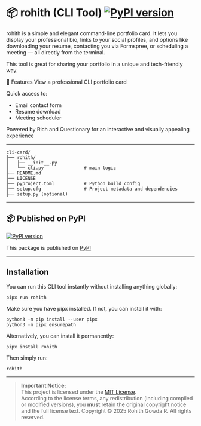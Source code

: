 # 📦 rohith (CLI Tool) [![PyPI version](https://badge.fury.io/py/rohith.svg)](https://pypi.org/project/rohith/)


rohith is a simple and elegant command-line portfolio card. It lets you display your professional bio, links to your social profiles, and options like downloading your resume, contacting you via Formspree, or scheduling a meeting — all directly from the terminal.

This tool is great for sharing your portfolio in a unique and tech-friendly way.

🚀 Features
View a professional CLI portfolio card

Quick access to:
- Email contact form
- Resume download
- Meeting scheduler

Powered by Rich and Questionary for an interactive and visually appealing experience 

---
```
cli-card/
├── rohith/                  
│   ├── __init__.py          
│   └── cli.py               # main logic
├── README.md                
├── LICENSE                  
├── pyproject.toml           # Python build config
├── setup.cfg                # Project metadata and dependencies
├── setup.py (optional)
```
---
## 📦 Published on PyPI

[![PyPI version](https://badge.fury.io/py/rohith.svg)](https://pypi.org/project/rohith/)

This package is published on [PyPI](https://pypi.org/project/rohith/)

---
## Installation
You can run this CLI tool instantly without installing anything globally:
```
pipx run rohith
```

Make sure you have pipx installed. If not, you can install it with:
```
python3 -m pip install --user pipx
python3 -m pipx ensurepath
```

Alternatively, you can install it permanently:
```
pipx install rohith
```
Then simply run:
```
rohith
```
---

> **Important Notice:**  
> This project is licensed under the [MIT License](LICENSE).  
> According to the license terms, any redistribution (including compiled or modified versions), you **must** retain the original copyright
> notice and the full license text. Copyright © 2025 Rohith Gowda R. All rights reserved.

